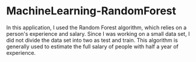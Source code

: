 # MachineLearning-RandomForest

In this application, I used the Random Forest algorithm, which relies on a person's experience and salary. Since I was working on a small data set, I did not divide the data set into two as test and train. This algorithm is generally used to estimate the full salary of people with half a year of experience.
